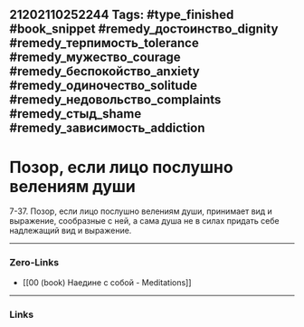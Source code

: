 21202110252244
Tags: #type_finished #book_snippet #remedy_достоинство_dignity #remedy_терпимость_tolerance #remedy_мужество_courage #remedy_беспокойство_anxiety #remedy_одиночество_solitude #remedy_недовольство_complaints #remedy_стыд_shame #remedy_зависимость_addiction
---
# Позор, если лицо послушно велениям души

 7-37. Позор, если лицо послушно велениям души, принимает вид и выражение, сообразные с ней, а сама душа не в силах придать себе надлежащий вид и выражение. 

---
### Zero-Links
- [[00 (book) Наедине с собой - Meditations]]
---
### Links
